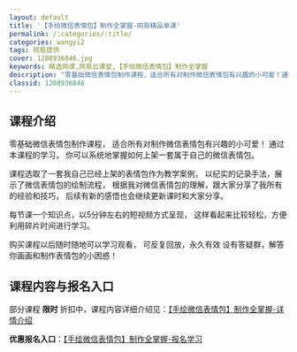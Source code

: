 ```yaml
---
layout: default
title: '【手绘微信表情包】制作全掌握-网易精品单课'
permalink: /:categories/:title/
categories: wangyi2
tags: 网易提供
cover: 1208936846.jpg
keywords: 精选网课,网易云课堂,【手绘微信表情包】制作全掌握
description: "零基础微信表情包制作课程，适合所有对制作微信表情包有兴趣的小可爱！通过本课程的学习，你可以系统地掌握如何上架一套属于自己的微信表情包。课程选取了一套我自己已经上架的表情包作为教学案例，以纪实"
classid: 1208936846
---
```


## 课程介绍

零基础微信表情包制作课程，
适合所有对制作微信表情包有兴趣的小可爱！
通过本课程的学习，
你可以系统地掌握如何上架一套属于自己的微信表情包。

课程选取了一套我自己已经上架的表情包作为教学案例，
以纪实的记录手法，展示了微信表情包的绘制流程，
根据我对微信表情包的理解，跟大家分享了我所有的经验和技巧，
后续有新的感悟也会继续更新课时和大家分享。

每节课一个知识点，以5分钟左右的短视频方式呈现，
这样看起来比较轻松，方便利用碎片时间进行学习。

购买课程以后随时随地可以学习观看，
可反复回放，永久有效
设有答疑群，解答你画画和制作表情包的小困惑！

## 课程内容与报名入口

部分课程 **限时** 折扣中，课程内容详细介绍见：[【手绘微信表情包】制作全掌握-详情介绍](https://study.163.com/course/introduction/1208936846.htm?share=1&shareId=1025206652&utm_campaign=share&utm_medium=iphoneShare&utm_source=&utm_u=1025206652)

**优惠报名入口**：[【手绘微信表情包】制作全掌握-报名学习](https://study.163.com/course/introduction/1208936846.htm?share=1&shareId=1025206652&utm_campaign=share&utm_medium=iphoneShare&utm_source=&utm_u=1025206652)

